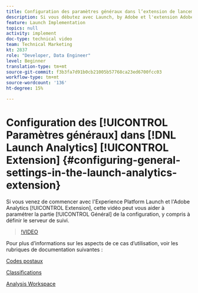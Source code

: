 ```yaml
---
title: Configuration des paramètres généraux dans l’extension de lancement d’Analytics
description: Si vous débutez avec Launch, by Adobe et l'extension Adobe Analytics, cette vidéo peut vous aider à définir les paramètres généraux de la configuration, y compris la configuration du serveur de suivi.
feature: Launch Implementation
topics: null
activity: implement
doc-type: technical video
team: Technical Marketing
kt: 2837
role: "Developer, Data Engineer"
level: Beginner
translation-type: tm+mt
source-git-commit: f3b3fa7d91b0cb21005b57768ca23ed6700fcc03
workflow-type: tm+mt
source-wordcount: '136'
ht-degree: 15%

---
```



# Configuration des [!UICONTROL Paramètres généraux] dans [!DNL Launch Analytics] [!UICONTROL Extension] {#configuring-general-settings-in-the-launch-analytics-extension}

Si vous venez de commencer avec l&#39;Experience Platform Launch et l&#39;Adobe Analytics [!UICONTROL Extension], cette vidéo peut vous aider à paramétrer la partie [!UICONTROL Général] de la configuration, y compris à définir le serveur de suivi.

>[!VIDEO](https://video.tv.adobe.com/v/27093/?quality=9)

Pour plus d’informations sur les aspects de ce cas d’utilisation, voir les rubriques de documentation suivantes :

[Codes postaux](https://docs.adobe.com/help/en/analytics/components/variables/dimensions-reports/reports-zip.html)

[Classifications](https://docs.adobe.com/content/help/fr-FR/analytics/components/classifications/c-classifications.html)

[Analysis Workspace](https://docs.adobe.com/content/help/fr-FR/analytics/analyze/analysis-workspace/home.html)
